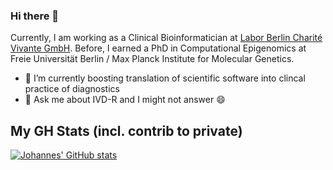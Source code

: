 ### Hi there 👋

Currently, I am working as a Clinical Bioinformatician at [Labor Berlin Charité Vivante GmbH](https://www.laborberlin.com). Before, I earned a PhD in Computational Epigenomics at Freie Universität Berlin / Max Planck Institute for Molecular Genetics.

- 🌱 I’m currently boosting translation of scientific software into clincal practice of diagnostics
- 💬 Ask me about IVD-R and I might not answer :smile:

## My GH Stats (incl. contrib to private)
[![Johannes' GitHub stats](https://github-readme-stats.vercel.app/api?username=your-highness&count_private=true&show_icons=true&theme=gruvbox)](https://github.com/anuraghazra/github-readme-stats)
